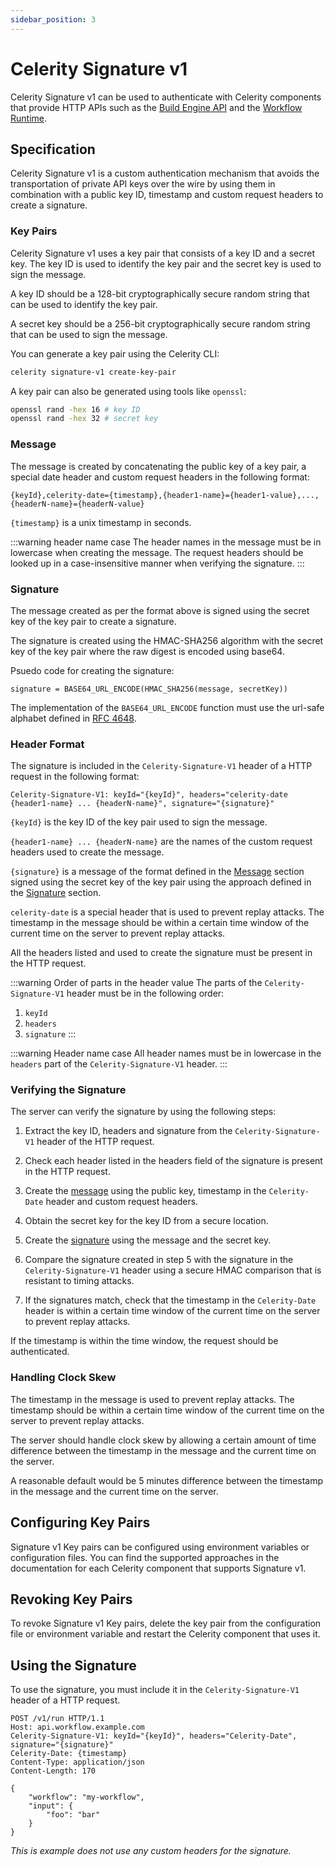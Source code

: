 ```yaml
---
sidebar_position: 3
---
```


# Celerity Signature v1

Celerity Signature v1 can be used to authenticate with Celerity components that provide HTTP APIs such as the [Build Engine API](/build-engine/docs/intro) and the [Workflow Runtime](/workflow-runtime/docs/intro).


## Specification

Celerity Signature v1 is a custom authentication mechanism that avoids the transportation of private API keys over the wire by using them in combination with a public key ID, timestamp and custom request headers to create a signature.

### Key Pairs

Celerity Signature v1 uses a key pair that consists of a key ID and a secret key. The key ID is used to identify the key pair and the secret key is used to sign the message.

A key ID should be a 128-bit cryptographically secure random string that can be used to identify the key pair.

A secret key should be a 256-bit cryptographically secure random string that can be used to sign the message.

You can generate a key pair using the Celerity CLI:

```bash
celerity signature-v1 create-key-pair
```

A key pair can also be generated using tools like `openssl`:

```bash
openssl rand -hex 16 # key ID
openssl rand -hex 32 # secret key
```

### Message

The message is created by concatenating the public key of a key pair, a special date header and custom request headers in the following format:

```
{keyId},celerity-date={timestamp},{header1-name}={header1-value},...,{headerN-name}={headerN-value}
```

`{timestamp}` is a unix timestamp in seconds.

:::warning header name case
The header names in the message must be in lowercase when creating the message.
The request headers should be looked up in a case-insensitive manner when verifying the signature.
:::

### Signature

The message created as per the format above is signed using the secret key of the key pair to create a signature.

The signature is created using the HMAC-SHA256 algorithm with the secret key of the key pair where the raw digest is encoded using base64.

Psuedo code for creating the signature:

```
signature = BASE64_URL_ENCODE(HMAC_SHA256(message, secretKey))
```

The implementation of the `BASE64_URL_ENCODE` function must use the url-safe alphabet defined in [RFC 4648](https://datatracker.ietf.org/doc/html/rfc4648#section-5).

### Header Format

The signature is included in the `Celerity-Signature-V1` header of a HTTP request in the following format:

```
Celerity-Signature-V1: keyId="{keyId}", headers="celerity-date {header1-name} ... {headerN-name}", signature="{signature}"
```

`{keyId}` is the key ID of the key pair used to sign the message.

`{header1-name} ... {headerN-name}` are the names of the custom request headers used to create the message.

`{signature}` is a message of the format defined in the [Message](#message) section signed using the secret key of the key pair using the approach defined in the [Signature](#signature) section.

`celerity-date` is a special header that is used to prevent replay attacks. The timestamp in the message should be within a certain time window of the current time on the server to prevent replay attacks.

All the headers listed and used to create the signature must be present in the HTTP request.

:::warning Order of parts in the header value
The parts of the `Celerity-Signature-V1` header must be in the following order:
1. `keyId`
2. `headers`
3. `signature`
:::

:::warning Header name case
All header names must be in lowercase in the `headers` part of the `Celerity-Signature-V1` header.
:::

### Verifying the Signature

The server can verify the signature by using the following steps:

1. Extract the key ID, headers and signature from the `Celerity-Signature-V1` header of the HTTP request.
2. Check each header listed in the headers field of the signature is present in the HTTP request.
3. Create the [message](#message) using the public key, timestamp in the `Celerity-Date` header and custom request headers.
4. Obtain the secret key for the key ID from a secure location.
5. Create the [signature](#signature) using the message and the secret key.
6. Compare the signature created in step 5 with the signature in the `Celerity-Signature-V1` header using a secure HMAC comparison that is resistant to timing attacks.

7. If the signatures match, check that the timestamp in the `Celerity-Date` header is within a certain time window of the current time on the server to prevent replay attacks.

If the timestamp is within the time window, the request should be authenticated.

### Handling Clock Skew

The timestamp in the message is used to prevent replay attacks. The timestamp should be within a certain time window of the current time on the server to prevent replay attacks.

The server should handle clock skew by allowing a certain amount of time difference between the timestamp in the message and the current time on the server.

A reasonable default would be 5 minutes difference between the timestamp in the message and the current time on the server.

## Configuring Key Pairs

Signature v1 Key pairs can be configured using environment variables or configuration files.
You can find the supported approaches in the documentation for each Celerity component that supports Signature v1.

## Revoking Key Pairs

To revoke Signature v1 Key pairs, delete the key pair from the configuration file or environment variable and restart the Celerity component that uses it.

## Using the Signature

To use the signature, you must include it in the `Celerity-Signature-V1` header of a HTTP request.

```
POST /v1/run HTTP/1.1
Host: api.workflow.example.com
Celerity-Signature-V1: keyId="{keyId}", headers="Celerity-Date", signature="{signature}"
Celerity-Date: {timestamp}
Content-Type: application/json
Content-Length: 170

{
    "workflow": "my-workflow",
    "input": {
        "foo": "bar"
    }
}
```

_This is example does not use any custom headers for the signature._
